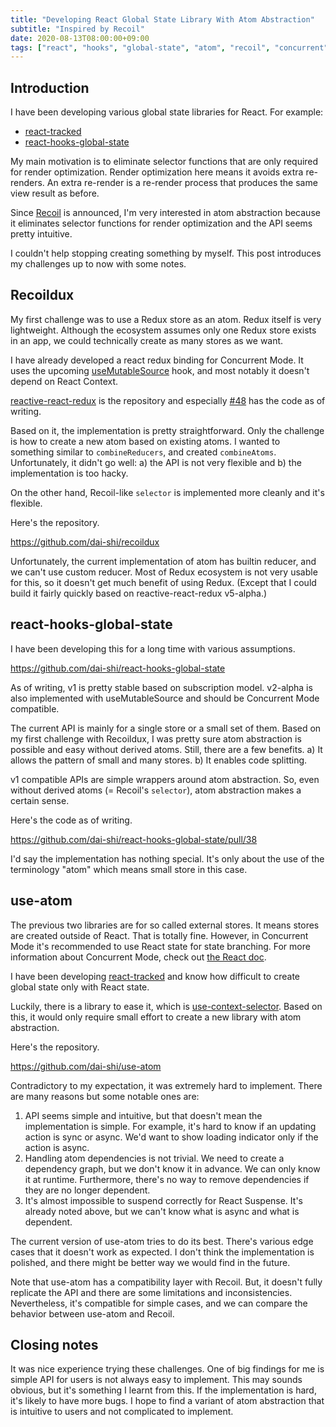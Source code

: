 ```yaml
---
title: "Developing React Global State Library With Atom Abstraction"
subtitle: "Inspired by Recoil"
date: 2020-08-13T08:00:00+09:00
tags: ["react", "hooks", "global-state", "atom", "recoil", "concurrent"]
---
```


## Introduction

I have been developing various global state libraries for React.
For example:
- [react-tracked](https://github.com/dai-shi/react-tracked)
- [react-hooks-global-state](https://github.com/dai-shi/react-hooks-global-state)

My main motivation is to eliminate selector functions that
are only required for render optimization.
Render optimization here means it avoids extra re-renders.
An extra re-render is a re-render process that produces
the same view result as before.

Since [Recoil](https://github.com/facebookexperimental/Recoil) is announced,
I'm very interested in atom abstraction because it eliminates
selector functions for render optimization and the API seems pretty intuitive.

I couldn't help stopping creating something by myself.
This post introduces my challenges up to now with some notes.

## Recoildux

My first challenge was to use a Redux store as an atom.
Redux itself is very lightweight. Although the ecosystem
assumes only one Redux store exists in an app,
we could technically create as many stores as we want.

I have already developed a react redux binding for Concurrent Mode.
It uses the upcoming
[useMutableSource](https://github.com/reactjs/rfcs/pull/147)
hook, and most notably it doesn't depend on React Context.

[reactive-react-redux](https://github.com/dai-shi/reactive-react-redux) is
the repository and especially [#48](https://github.com/dai-shi/reactive-react-redux/pull/48) has the code as of writing.

Based on it, the implementation is pretty straightforward.
Only the challenge is how to create a new atom based on existing atoms.
I wanted to something similar to `combineReducers`,
and created `combineAtoms`. Unfortunately, it didn't go well:
a) the API is not very flexible and b) the implementation is too hacky.

On the other hand, Recoil-like `selector` is implemented more cleanly
and it's flexible.

Here's the repository.

<https://github.com/dai-shi/recoildux>

Unfortunately, the current implementation of atom has builtin reducer,
and we can't use custom reducer. Most of Redux ecosystem is not very
usable for this, so it doesn't get much benefit of using Redux.
(Except that I could build it fairly quickly based on reactive-react-redux v5-alpha.)

## react-hooks-global-state

I have been developing this for a long time with various assumptions.

<https://github.com/dai-shi/react-hooks-global-state>

As of writing, v1 is pretty stable based on subscription model.
v2-alpha is also implemented with useMutableSource and should be
Concurrent Mode compatible.

The current API is mainly for a single store or a small set of them.
Based on my first challenge with Recoildux, I was pretty sure
atom abstraction is possible and easy without derived atoms.
Still, there are a few benefits. a) It allows the pattern
of small and many stores. b) It enables code splitting.

v1 compatible APIs are simple wrappers around atom abstraction.
So, even without derived atoms (= Recoil's `selector`),
atom abstraction makes a certain sense.

Here's the code as of writing.

<https://github.com/dai-shi/react-hooks-global-state/pull/38>

I'd say the implementation has nothing special.
It's only about the use of the terminology "atom" which means small store in this case.

## use-atom

The previous two libraries are for so called external stores.
It means stores are created outside of React.
That is totally fine. However, in Concurrent Mode it's
recommended to use React state for state branching.
For more information about Concurrent Mode,
check out [the React doc](https://reactjs.org/docs/concurrent-mode-intro.html).

I have been developing [react-tracked](https://github.com/dai-shi/react-tracked)
and know how difficult to create global state only with React state.

Luckily, there is a library to ease it,
which is [use-context-selector](https://github.com/dai-shi/use-context-selector).
Based on this, it would only require small effort to create a new library with atom abstraction.

Here's the repository.

<https://github.com/dai-shi/use-atom>

Contradictory to my expectation, it was extremely hard to implement.
There are many reasons but some notable ones are:

1. API seems simple and intuitive, but that doesn't mean the implementation is simple. For example, it's hard to know if an updating action is sync or async. We'd want to show loading indicator only if the action is async.
2. Handling atom dependencies is not trivial. We need to create a dependency graph, but we don't know it in advance. We can only know it at runtime. Furthermore, there's no way to remove dependencies if they are no longer dependent.
3. It's almost impossible to suspend correctly for React Suspense. It's already noted above, but we can't know what is async and what is dependent.

The current version of use-atom tries to do its best.
There's various edge cases that it doesn't work as expected.
I don't think the implementation is polished, and
there might be better way we would find in the future.

Note that use-atom has a compatibility layer with Recoil.
But, it doesn't fully replicate the API and there are some limitations
and inconsistencies. Nevertheless, it's compatible for simple cases,
and we can compare the behavior between use-atom and Recoil.

## Closing notes

It was nice experience trying these challenges.
One of big findings for me is simple API for users
is not always easy to implement. This may sounds obvious,
but it's something I learnt from this.
If the implementation is hard, it's likely to have more bugs.
I hope to find a variant of atom abstraction
that is intuitive to users and not complicated to implement.
